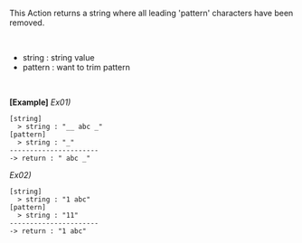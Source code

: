 This Action returns a string where all leading 'pattern' characters have been removed.

<br/>

- string : string value
- pattern : want to trim pattern

<br/>

**[Example]**
*Ex01)*
```
[string]
  > string : "__ abc _"
[pattern]
  > string : "_"
----------------------
-> return : " abc _"
```
*Ex02)*
```
[string]
  > string : "1 abc"
[pattern]
  > string : "11"
----------------------
-> return : "1 abc"
```
